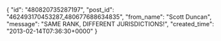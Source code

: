  {
   "id": "480820735287197",
   "post_id": "462493170453287_480677688634835",
   "from_name": "Scott Duncan",
   "message": "SAME RANK, DIFFERENT JURISDICTIONS!",
   "created_time": "2013-02-14T07:36:30+0000"
 }
